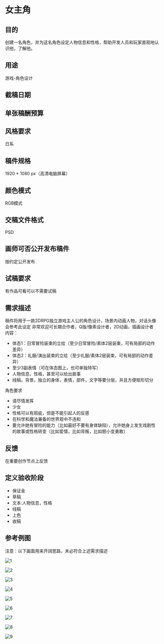 # 女主角

## 目的

创建一名角色，并为这名角色设定人物信息和性格，帮助开发人员和玩家直观地认识他，了解他。

## 用途

游戏-角色设计

## 截稿日期

## 单张稿酬预算

## 风格要求

日系

## 稿件规格

1920 * 1080 px（高清电脑屏幕）

## 颜色模式

RGB模式

## 交稿文件格式

PSD

## 画师可否公开发布稿件

按约定公开发布

## 试稿要求

有作品可看可以不需要试稿

## 需求描述
稿件将用于一款2DRPG独立游戏主人公的角色设计，场景内动画人物，对话头像会参考此设定
非常欢迎可长期合作者，Q版/像素设计者，2D动画，插画设计者
内容：
- 体态1：日常冒险装束的立绘（至少日常冒险/素体2层装束，可有局部的动作差异）
- 体态2：礼服/演出装束的立绘（至少礼服/素体2层装束，可有局部的动作差异）
- 至少3副表情（可在体态图上，也可单独特写）
- 人物信息，性格，甚至可以给出故事
- 线稿，背景，独立的身体，表情，部件，文字等要分层，并且方便矩形切分

角色要求
- 请尽情发挥
- 少女
- 性格可以有瑕疵，但是不能引起人的反感
- 在科学和魔法兼备的世界观中不违和
- 要允许她有冒险的能力（比如最好不要有身体缺陷），允许她身上发生戏剧性的故事或性格转变（比如爱情，比如背叛，比如胆小变勇敢）


## 反馈

在重要创作节点上反馈

## 定义验收阶段
- 保证金
- 草稿
- 文本:人物信息，性格
- 线稿
- 上色
- 收稿

## 参考例图

注意：以下画面用来开阔思路，未必符合上述需求描述

![1](hero_design/1.jpg)

![2](hero_design/2.jpg)

![3](hero_design/3.jpg)

![4](hero_design/4.jpg)

![5](hero_design/5.jpg)

![6](hero_design/6.jpg)

![7](hero_design/7.jpg)

![8](hero_design/8.jpg)

![9](hero_design/9.jpg)



